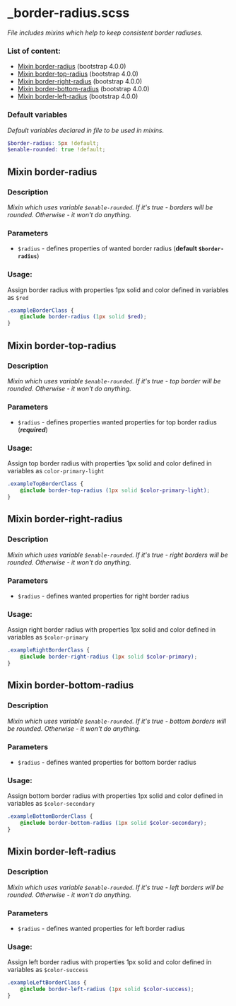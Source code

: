 # _border-radius.scss
_File includes mixins which help to keep consistent border radiuses._

### List of content:

- [Mixin border-radius](./docs/border-radius.md#mixin-border-radius) (bootstrap 4.0.0)
- [Mixin border-top-radius](./docs/border-radius.md#mixin-border-top-radius) (bootstrap 4.0.0)
- [Mixin border-right-radius](./docs/border-radius.md#mixin-border-right-radius) (bootstrap 4.0.0)
- [Mixin border-bottom-radius](./docs/border-radius.md#mixin-border-bottom-radius) (bootstrap 4.0.0)
- [Mixin border-left-radius](./docs/border-radius.md#mixin-border-left-radius) (bootstrap 4.0.0)


### Default variables
_Default variables declared in file to be used in mixins._

```scss
$border-radius: 5px !default;
$enable-rounded: true !default;
```

## Mixin border-radius

### Description
_Mixin which uses variable `$enable-rounded`. If it's true - borders will be rounded. Otherwise - it won't do anything._

### Parameters
- `$radius` - defines properties of wanted border radius (**default ```$border-radius```**)

### Usage: 
Assign border radius with properties 1px solid and color defined in variables as `$red`

```scss
.exampleBorderClass {
    @include border-radius (1px solid $red);
}
```

## Mixin border-top-radius

### Description
_Mixin which uses variable `$enable-rounded`. If it's true - top border will be rounded. Otherwise - it won't do 
anything._

### Parameters
- `$radius` - defines properties wanted properties for top border radius (***required***)

### Usage: 
Assign top border radius with properties 1px solid and color defined in variables as `color-primary-light`

```scss
.exampleTopBorderClass {
    @include border-top-radius (1px solid $color-primary-light);
}
```

## Mixin border-right-radius

### Description
_Mixin which uses variable `$enable-rounded`. If it's true - right borders will be rounded. Otherwise - it won't do 
anything._

### Parameters
- `$radius` - defines wanted properties for right border radius

### Usage: 
Assign right border radius with properties 1px solid and color defined in variables as `$color-primary`

```scss
.exampleRightBorderClass {
    @include border-right-radius (1px solid $color-primary);
}
```

## Mixin border-bottom-radius

### Description
_Mixin which uses variable `$enable-rounded`. If it's true - bottom borders will be rounded. Otherwise - it won't do 
anything._

### Parameters
- `$radius` - defines wanted properties for bottom border radius

### Usage: 
Assign bottom border radius with properties 1px solid and color defined in variables as `$color-secondary`

```scss
.exampleBottomBorderClass {
    @include border-bottom-radius (1px solid $color-secondary);
}
```

## Mixin border-left-radius

### Description
_Mixin which uses variable `$enable-rounded`. If it's true - left borders will be rounded. Otherwise - it won't do 
anything._

### Parameters
- `$radius` - defines wanted properties for left border radius

### Usage: 
Assign left border radius with properties 1px solid and color defined in variables as `$color-success`

```scss
.exampleLeftBorderClass {
    @include border-left-radius (1px solid $color-success);
}
```
